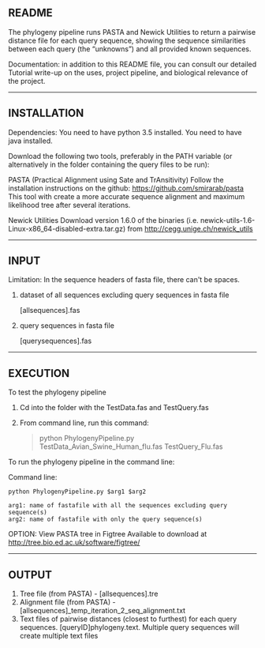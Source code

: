 README
--------------------------------------------------------------------------------
The phylogeny pipeline runs PASTA and Newick Utilities to return a pairwise 
distance file for each query sequence, showing the sequence similarities between
each query (the “unknowns”) and all provided known sequences.

Documentation: in addition to this README file, you can consult our detailed 
Tutorial write-up on the uses, project pipeline, and biological relevance of the
project.

--------------------------------------------------------------------------------
INSTALLATION
--------------------------------------------------------------------------------
Dependencies:
You need to have python 3.5 installed.
You need to have java installed.

Download the following two tools, preferably in the PATH variable 
(or alternatively in the folder containing the query files to be run):

PASTA (Practical Alignment using Sate and TrAnsitivity)
Follow the installation instructions on the github: 
https://github.com/smirarab/pasta
This tool with create a more accurate sequence alignment and maximum likelihood
tree after several iterations.

Newick Utilities
Download version 1.6.0 of the binaries 
(i.e. newick-utils-1.6-Linux-x86_64-disabled-extra.tar.gz) 
from http://cegg.unige.ch/newick_utils

--------------------------------------------------------------------------------
INPUT
--------------------------------------------------------------------------------
Limitation: In the sequence headers of fasta file, there can't be spaces.

1. dataset of all sequences excluding query sequences in fasta file

   [allsequences].fas
2. query sequences in fasta file

   [querysequences].fas
   
--------------------------------------------------------------------------------
EXECUTION
--------------------------------------------------------------------------------

To test the phylogeny pipeline

1. Cd into the folder with the TestData.fas and TestQuery.fas
2. From command line, run this command:

	>python PhylogenyPipeline.py TestData_Avian_Swine_Human_flu.fas TestQuery_Flu.fas

To run the phylogeny pipeline in the command line: 

Command line:

	python PhylogenyPipeline.py $arg1 $arg2

	arg1: name of fastafile with all the sequences excluding query sequence(s)
	arg2: name of fastafile with only the query sequence(s)

OPTION: View PASTA tree in Figtree
	    Available to download at http://tree.bio.ed.ac.uk/software/figtree/

--------------------------------------------------------------------------------
OUTPUT
--------------------------------------------------------------------------------
1. Tree file (from PASTA) - [allsequences].tre
2. Alignment file (from PASTA) - [allsequences]_temp_iteration_2_seq_alignment.txt
3. Text files of pairwise distances (closest to furthest) for each query sequences.
[queryID]phylogeny.text. Multiple query sequences will create multiple text files
